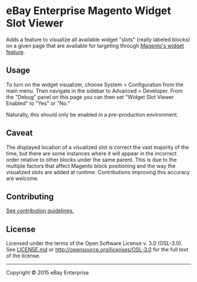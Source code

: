 # eBay Enterprise Magento Widget Slot Viewer

Adds a feature to visualize all available widget "slots" (really labeled blocks) on a
given page that are available for targeting through
[Magento's widget feature](http://merch.docs.magento.com/ce/user_guide/cms/widgets.html).

## Usage

To turn on the widget visualizer, choose System > Configuration from the main menu. Then
navigate in the sidebar to Advanced > Developer. From the "Debug" panel on this page
you can then set "Widget Slot Viewer Enabled" to "Yes" or "No."

Naturally, this should only be enabled in a pre-production environment.

## Caveat

The displayed location of a visualized slot is correct the vast majority of the time, but
there are some instances where it will appear in the incorrect order relative to other
blocks under the same parent. This is due to the  multiple factors that affect Magento
block positioning and the way the visualized slots are added at runtime. Contributions
improving this accuracy are welcome.

## Contributing

[See contribution guidelines.](CONTRIBUTING.md)

## License

Licensed under the terms of the Open Software License v. 3.0 (OSL-3.0).
See [LICENSE.md](LICENSE.md) or http://opensource.org/licenses/OSL-3.0 for
the full text of the license.

- - -
Copyright © 2015 eBay Enterprise
